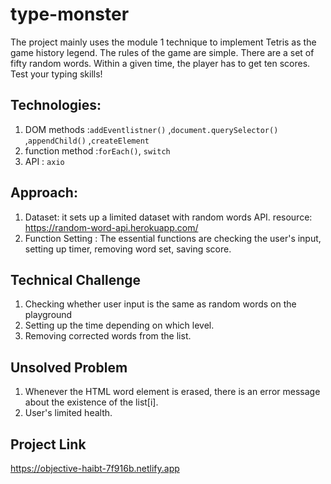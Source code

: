 # type-monster

The project mainly uses the module 1 technique to implement Tetris as the game history legend. The rules of the game are simple. There are a set of fifty random words. Within a given time, the player has to get ten scores. Test your typing skills!

## Technologies:
1. DOM methods
:`addEventlistner()`
,`document.querySelector()`
,`appendChild()`
,`createElement`
2. function method
:`forEach()`,
`switch`
3. API
: `axio`
## Approach:
1. Dataset: it sets up a limited dataset with random words API.
resource: https://random-word-api.herokuapp.com/
2. Function Setting
: The essential functions are checking the user's input, setting up timer, removing word set, saving score. 

## Technical Challenge
1. Checking whether user input is the same as random words on the playground  
2. Setting up the time depending on which level.
3. Removing corrected words from the list.

## Unsolved Problem
1. Whenever the HTML word element is erased, there is an error message about the existence of the list[i].
2. User's limited health. 

## Project Link
https://objective-haibt-7f916b.netlify.app

